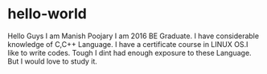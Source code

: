 # hello-world
Hello Guys I am Manish Poojary I am 2016 BE Graduate. I have considerable knowledge of C,C++ Language.
I have a certificate course in LINUX OS.I like to write codes. Tough I dint had enough exposure to these Language. But I would love to study it.
